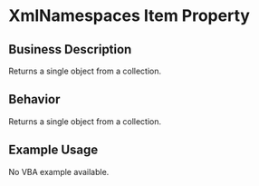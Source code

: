 # XmlNamespaces Item Property

## Business Description
Returns a single object from a collection.

## Behavior
Returns a single object from a collection.

## Example Usage
No VBA example available.